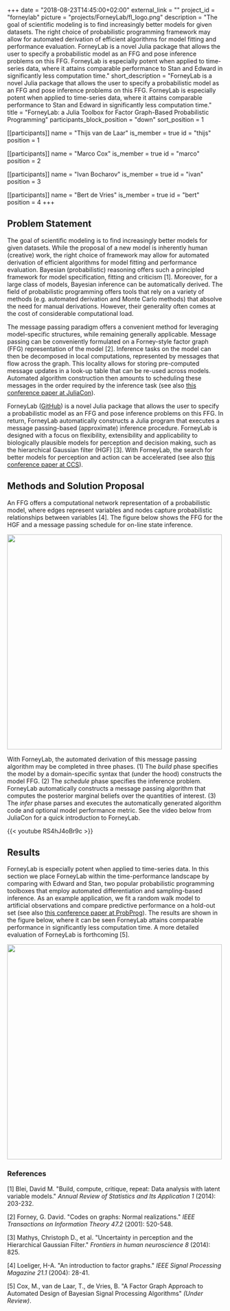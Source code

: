 +++
date = "2018-08-23T14:45:00+02:00"
external_link = ""
project_id = "forneylab"
picture = "projects/ForneyLab/fl_logo.png"
description = "The goal of scientific modeling is to find increasingly better models for given datasets. The right choice of probabilistic programming framework may allow for automated derivation of efficient algorithms for model fitting and performance evaluation. ForneyLab is a novel Julia package that allows the user to specify a probabilistic model as an FFG and pose inference problems on this FFG. ForneyLab is especially potent when applied to time-series data, where it attains comparable performance to Stan and Edward in significantly less computation time."
short_description = "ForneyLab is a novel Julia package that allows the user to specify a probabilistic model as an FFG and pose inference problems on this FFG. ForneyLab is especially potent when applied to time-series data, where it attains comparable performance to Stan and Edward in significantly less computation time."
title = "ForneyLab: a Julia Toolbox for Factor Graph-Based Probabilistic Programming"
participants_block_position = "down"
sort_position = 1

[[participants]]
    name = "Thijs van de Laar"
    is_member = true
    id = "thijs"
    position = 1

[[participants]]
    name = "Marco Cox"
    is_member = true
    id = "marco"
    position = 2

[[participants]]
    name = "Ivan Bocharov"
    is_member = true
    id = "ivan"
    position = 3

[[participants]]
    name = "Bert de Vries"
    is_member = true
    id = "bert"
    position = 4
+++

## Problem Statement

The goal of scientific modeling is to find increasingly better models for given datasets. While the proposal of a new model is inherently human (creative) work, the right choice of framework may allow for automated derivation of efficient algorithms for model fitting and performance evaluation. Bayesian (probabilistic) reasoning offers such a principled framework for model specification, fitting and criticism [1]. Moreover, for a large class of models, Bayesian inference can be automatically derived. The field of probabilistic programming offers tools that rely on a variety of methods (e.g. automated derivation and Monte Carlo methods) that absolve the need for manual derivations. However, their generality often comes at the cost of considerable computational load.

The message passing paradigm offers a convenient method for leveraging model-specific structures, while remaining generally applicable. Message passing can be conveniently formulated on a Forney-style factor graph (FFG) representation of the model [2]. Inference tasks on the model can then be decomposed in local computations, represented by messages that flow across the graph. This locality allows for storing pre-computed message updates in a look-up table that can be re-used across models. Automated algorithm construction then amounts to scheduling these messages in the order required by the inference task (see also [this conference paper at JuliaCon](/publication/forneylab-julia-toolbox/)).

ForneyLab ([GitHub](https://github.com/biaslab/ForneyLab.jl)) is a novel Julia package that allows the user to specify a probabilistic model as an FFG and pose inference problems on this FFG. In return, ForneyLab automatically constructs a Julia program that executes a message passing-based (approximate) inference procedure. ForneyLab is designed with a focus on flexibility, extensibility and applicability to biologically plausible models for perception and decision making, such as the hierarchical Gaussian filter (HGF) [3]. With ForneyLab, the search for better models for perception and action can be accelerated (see also [this conference paper at CCS](/publication/forneylab-biologically-plausible-fem/)).


## Methods and Solution Proposal

An FFG offers a computational network representation of a probabilistic model, where edges represent variables and nodes capture probabilistic relationships between variables [4]. The figure below shows the FFG for the HGF and a message passing schedule for on-line state inference.

<img src="/img/projects/ForneyLab/hgf.png" width="500px">

With ForneyLab, the automated derivation of this message passing algorithm may be completed in three phases. (1) The _build_ phase specifies the model by a domain-specific syntax that (under the hood) constructs the model FFG. (2) The _schedule_ phase specifies the inference problem. ForneyLab automatically constructs a message passing algorithm that computes the posterior marginal beliefs over the quantities of interest. (3) The _infer_ phase parses and executes the automatically generated algorithm code and optional model performance metric. See the video below from JuliaCon for a quick introduction to ForneyLab.

{{< youtube RS4hJ4oBr9c >}}


## Results

ForneyLab is especially potent when applied to time-series data. In this section we place ForneyLab within the time-performance landscape by comparing with Edward and Stan, two popular probabilistic programming toolboxes that employ automated differentiation and sampling-based inference. As an example application, we fit a random walk model to artificial observations and compare predictive performance on a hold-out set (see also [this conference paper at ProbProg](/publication/forneylab-fast-and-flexible)). The results are shown in the figure below, where it can be seen ForneyLab attains comparable performance in significantly less computation time. A more detailed evaluation of ForneyLab is forthcoming [5].

<img src="/img/projects/ForneyLab/random_walk.png" width="500px">


### References

[1] Blei, David M. "Build, compute, critique, repeat: Data analysis with latent variable models." _Annual Review of Statistics and Its Application 1_ (2014): 203-232.

[2] Forney, G. David. "Codes on graphs: Normal realizations." _IEEE Transactions on Information Theory 47.2_ (2001): 520-548.

[3] Mathys, Christoph D., et al. "Uncertainty in perception and the Hierarchical Gaussian Filter." _Frontiers in human neuroscience 8_ (2014): 825.

[4] Loeliger, H-A. "An introduction to factor graphs." _IEEE Signal Processing Magazine 21.1_ (2004): 28-41.

[5] Cox, M., van de Laar, T., de Vries, B. "A Factor Graph Approach to Automated Design of Bayesian Signal Processing Algorithms" _(Under Review)_.